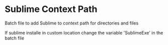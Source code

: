 Sublime Context Path
====================

Batch file to add Sublime to context path for directories and files

If sublime installe in custom location change the variable 'SublimeExe' in the batch file